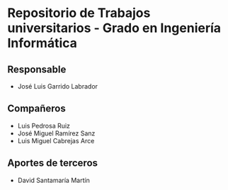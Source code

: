 Repositorio de Trabajos universitarios - Grado en Ingeniería Informática
=
Responsable
-
* José Luis Garrido Labrador

Compañeros
-
* Luis Pedrosa Ruiz
* José Miguel Ramírez Sanz
* Luis Miguel Cabrejas Arce

Aportes de terceros
-
* David Santamaría Martín
